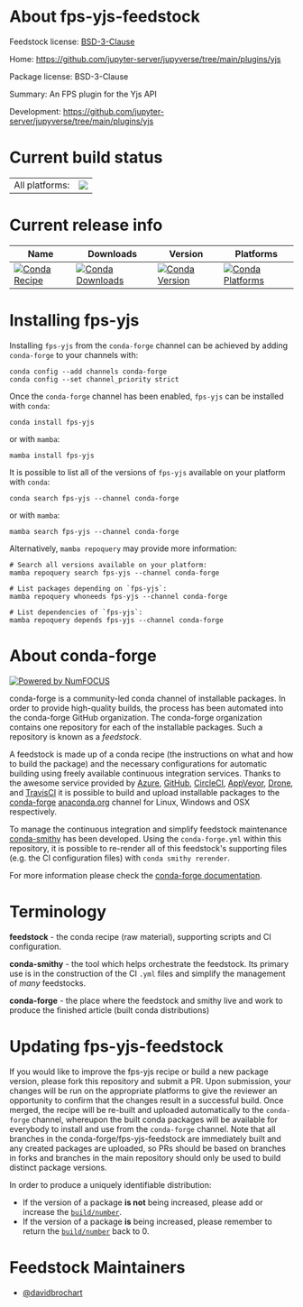 About fps-yjs-feedstock
=======================

Feedstock license: [BSD-3-Clause](https://github.com/conda-forge/fps-yjs-feedstock/blob/main/LICENSE.txt)

Home: https://github.com/jupyter-server/jupyverse/tree/main/plugins/yjs

Package license: BSD-3-Clause

Summary: An FPS plugin for the Yjs API

Development: https://github.com/jupyter-server/jupyverse/tree/main/plugins/yjs

Current build status
====================


<table><tr><td>All platforms:</td>
    <td>
      <a href="https://dev.azure.com/conda-forge/feedstock-builds/_build/latest?definitionId=15752&branchName=main">
        <img src="https://dev.azure.com/conda-forge/feedstock-builds/_apis/build/status/fps-yjs-feedstock?branchName=main">
      </a>
    </td>
  </tr>
</table>

Current release info
====================

| Name | Downloads | Version | Platforms |
| --- | --- | --- | --- |
| [![Conda Recipe](https://img.shields.io/badge/recipe-fps--yjs-green.svg)](https://anaconda.org/conda-forge/fps-yjs) | [![Conda Downloads](https://img.shields.io/conda/dn/conda-forge/fps-yjs.svg)](https://anaconda.org/conda-forge/fps-yjs) | [![Conda Version](https://img.shields.io/conda/vn/conda-forge/fps-yjs.svg)](https://anaconda.org/conda-forge/fps-yjs) | [![Conda Platforms](https://img.shields.io/conda/pn/conda-forge/fps-yjs.svg)](https://anaconda.org/conda-forge/fps-yjs) |

Installing fps-yjs
==================

Installing `fps-yjs` from the `conda-forge` channel can be achieved by adding `conda-forge` to your channels with:

```
conda config --add channels conda-forge
conda config --set channel_priority strict
```

Once the `conda-forge` channel has been enabled, `fps-yjs` can be installed with `conda`:

```
conda install fps-yjs
```

or with `mamba`:

```
mamba install fps-yjs
```

It is possible to list all of the versions of `fps-yjs` available on your platform with `conda`:

```
conda search fps-yjs --channel conda-forge
```

or with `mamba`:

```
mamba search fps-yjs --channel conda-forge
```

Alternatively, `mamba repoquery` may provide more information:

```
# Search all versions available on your platform:
mamba repoquery search fps-yjs --channel conda-forge

# List packages depending on `fps-yjs`:
mamba repoquery whoneeds fps-yjs --channel conda-forge

# List dependencies of `fps-yjs`:
mamba repoquery depends fps-yjs --channel conda-forge
```


About conda-forge
=================

[![Powered by
NumFOCUS](https://img.shields.io/badge/powered%20by-NumFOCUS-orange.svg?style=flat&colorA=E1523D&colorB=007D8A)](https://numfocus.org)

conda-forge is a community-led conda channel of installable packages.
In order to provide high-quality builds, the process has been automated into the
conda-forge GitHub organization. The conda-forge organization contains one repository
for each of the installable packages. Such a repository is known as a *feedstock*.

A feedstock is made up of a conda recipe (the instructions on what and how to build
the package) and the necessary configurations for automatic building using freely
available continuous integration services. Thanks to the awesome service provided by
[Azure](https://azure.microsoft.com/en-us/services/devops/), [GitHub](https://github.com/),
[CircleCI](https://circleci.com/), [AppVeyor](https://www.appveyor.com/),
[Drone](https://cloud.drone.io/welcome), and [TravisCI](https://travis-ci.com/)
it is possible to build and upload installable packages to the
[conda-forge](https://anaconda.org/conda-forge) [anaconda.org](https://anaconda.org/)
channel for Linux, Windows and OSX respectively.

To manage the continuous integration and simplify feedstock maintenance
[conda-smithy](https://github.com/conda-forge/conda-smithy) has been developed.
Using the ``conda-forge.yml`` within this repository, it is possible to re-render all of
this feedstock's supporting files (e.g. the CI configuration files) with ``conda smithy rerender``.

For more information please check the [conda-forge documentation](https://conda-forge.org/docs/).

Terminology
===========

**feedstock** - the conda recipe (raw material), supporting scripts and CI configuration.

**conda-smithy** - the tool which helps orchestrate the feedstock.
                   Its primary use is in the construction of the CI ``.yml`` files
                   and simplify the management of *many* feedstocks.

**conda-forge** - the place where the feedstock and smithy live and work to
                  produce the finished article (built conda distributions)


Updating fps-yjs-feedstock
==========================

If you would like to improve the fps-yjs recipe or build a new
package version, please fork this repository and submit a PR. Upon submission,
your changes will be run on the appropriate platforms to give the reviewer an
opportunity to confirm that the changes result in a successful build. Once
merged, the recipe will be re-built and uploaded automatically to the
`conda-forge` channel, whereupon the built conda packages will be available for
everybody to install and use from the `conda-forge` channel.
Note that all branches in the conda-forge/fps-yjs-feedstock are
immediately built and any created packages are uploaded, so PRs should be based
on branches in forks and branches in the main repository should only be used to
build distinct package versions.

In order to produce a uniquely identifiable distribution:
 * If the version of a package **is not** being increased, please add or increase
   the [``build/number``](https://docs.conda.io/projects/conda-build/en/latest/resources/define-metadata.html#build-number-and-string).
 * If the version of a package **is** being increased, please remember to return
   the [``build/number``](https://docs.conda.io/projects/conda-build/en/latest/resources/define-metadata.html#build-number-and-string)
   back to 0.

Feedstock Maintainers
=====================

* [@davidbrochart](https://github.com/davidbrochart/)

